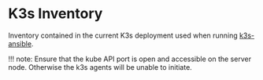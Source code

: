# K3s Inventory 

Inventory contained in the current K3s deployment used when running [k3s-ansible](https://github.com/k3s-io/k3s-ansible/tree/master).

!!! note: Ensure that the kube API port is open and accessible on the server node. Otherwise the k3s agents will be unable to initiate.
